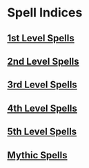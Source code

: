 # Spell Indices

## [1st Level Spells](Level%201/1st%20Level%20Spells.md)

## [2nd Level Spells](Level%202/2nd%20Level%20Spells.md)

## [3rd Level Spells](Level%203/3rd%20Level%20Spells.md)

## [4th Level Spells](Level%204/4th%20Level%20Spells.md)

## [5th Level Spells](Level%205/5th%20Level%20Spells.md)

## [Mythic Spells](Mythic/{Mythic%20Spells}.md)
